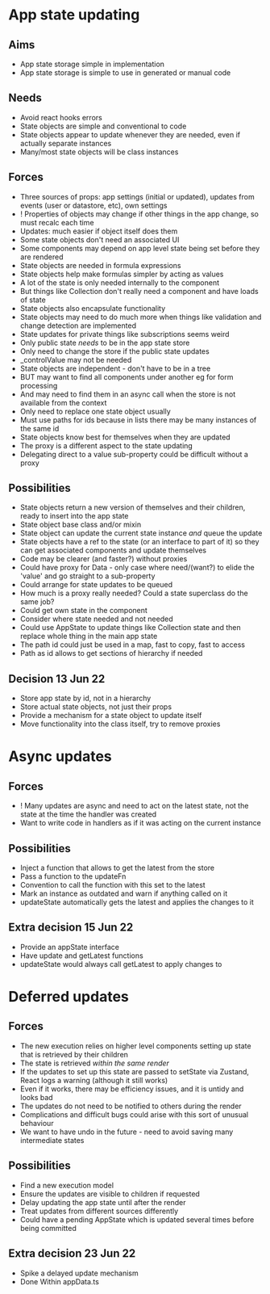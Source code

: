 App state updating
==================

Aims
----

- App state storage simple in implementation
- App state storage is simple to use in generated or manual code

Needs
-----

- Avoid react hooks errors
- State objects are simple and conventional to code
- State objects appear to update whenever they are needed, even if actually separate instances
- Many/most state objects will be class instances


Forces
------
- Three sources of props: app settings (initial or updated), updates from events (user or datastore, etc), own settings
- ! Properties of objects may change if other things in the app change, so must recalc each time
- Updates: much easier if object itself does them
- Some state objects don't need an associated UI
- Some components may depend on app level state being set before they are rendered
- State objects are needed in formula expressions
- State objects help make formulas simpler by acting as values
- A lot of the state is only needed internally to the component
- But things like Collection don't really need a component and have loads of state
- State objects also encapsulate functionality
- State objects may need to do much more when things like validation and change detection are implemented 
- State updates for private things like subscriptions seems weird
- Only public state _needs_ to be in the app state store
- Only need to change the store if the public state updates
- _controlValue may not be needed
- State objects are independent - don't have to be in a tree
- BUT may want to find all components under another eg for form processing
- And may need to find them in an async call when the store is not available from the context
- Only need to replace one state object usually
- Must use paths for ids because in lists there may be many instances of the same id
- State objects know best for themselves when they are updated
- The proxy is a different aspect to the state updating
- Delegating direct to a value sub-property could be difficult without a proxy



Possibilities
-------------

- State objects return a new version of themselves and their children, ready to insert into the app state
- State object base class and/or mixin
- State object can update the current state instance _and_ queue the update
- State objects have a ref to the state (or an interface to part of it) so they can get associated components and update themselves
- Code may be clearer (and faster?) without proxies
- Could have proxy for Data - only case where need/(want?) to elide the 'value' and go straight to a sub-property
- Could arrange for state updates to be queued
- How much is a proxy really needed?  Could a state superclass do the same job?
- Could get own state in the component
- Consider where state needed and not needed
- Could use AppState to update things like Collection state and then replace whole thing in the main app state
- The path id could just be used in a map, fast to copy, fast to access
- Path as id allows to get sections of hierarchy if needed


Decision 13 Jun 22
------------------

- Store app state by id, not in a hierarchy
- Store actual state objects, not just their props
- Provide a mechanism for a state object to update itself
- Move functionality into the class itself, try to remove proxies

Async updates
=============

Forces
--------------

- ! Many updates are async and need to act on the latest state, not the state at the time the handler was created
- Want to write code in handlers as if it was acting on the current instance

Possibilities
-------------

- Inject a function that allows to get the latest from the store
- Pass a function to the updateFn
- Convention to call the function with this set to the latest
- Mark an instance as outdated and warn if anything called on it
- updateState automatically gets the latest and applies the changes to it

Extra decision 15 Jun 22
------------------------

- Provide an appState interface
- Have update and getLatest functions
- updateState would always call getLatest to apply changes to

Deferred updates
================

Forces
------

- The new execution relies on higher level components setting up state that is retrieved by their children 
- The state is retrieved _within the same render_
- If the updates to set up this state are passed to setState via Zustand, React logs a warning (although it still works)
- Even if it works, there may be efficiency issues, and it is untidy and looks bad
- The updates do not need to be notified to others during the render
- Complications and difficult bugs could arise with this sort of unusual behaviour
- We want to have undo in the future - need to avoid saving many intermediate states

Possibilities
-------------

- Find a new execution model
- Ensure the updates are visible to children if requested
- Delay updating the app state until after the render
- Treat updates from different sources differently
- Could have a pending AppState which is updated several times before being committed

Extra decision 23 Jun 22
------------------------

- Spike a delayed update mechanism
- Done Within appData.ts

